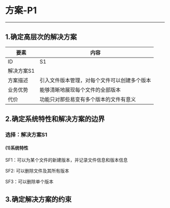 # 方案-P1

---

## 1.确定高层次的解决方案

| 要素 | 内容 |
| --- | --- |
| ID | S1 |
| 解决方案S1 |
| 方案描述 | 引入文件版本管理，对每个文件可以创建多个版本 |
| 业务优势 | 能够清晰地展现每个文件的全部版本 |
| 代价 | 功能只对那些易变有多个版本的文件有意义 |

## 2.确定系统特性和解决方案的边界

### 选择：解决方案S1

#### \(1\)系统特性

SF1：可以为某个文件的新建版本，并记录文件信息和版本信息

SF2: 可以删除文件及其所有版本

SF3：可以删除单个版本

## 3.确定解决方案的约束

